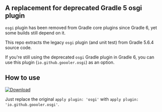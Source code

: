 ## A replacement for deprecated Gradle 5 osgi plugin

`osgi` plugin has been removed from Gradle core plugins since Gradle 6, yet some builds still depend on it.

This repo extracts the legacy `osgi` plugin (and unit test) from Gradle 5.6.4 source code.

If you're still using the deprecated `osgi` Gradle plugin in Gradle 6, you can use this plugin (`io.github.goooler.osgi`) as an option.

## How to use

[![Download](https://img.shields.io/gradle-plugin-portal/v/io.github.goooler.osgi)](https://plugins.gradle.org/plugin/io.github.goooler.osgi)

Just replace the original `apply plugin: 'osgi'` with `apply plugin: 'io.github.goooler.osgi'`.
